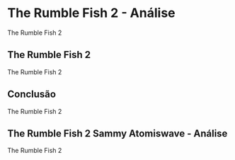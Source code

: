 ---
---

# The Rumble Fish 2 - Análise

The Rumble Fish 2

## The Rumble Fish 2

The Rumble Fish 2

## Conclusão

The Rumble Fish 2

## The Rumble Fish 2 Sammy Atomiswave - Análise

The Rumble Fish 2

